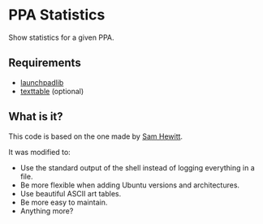 PPA Statistics
==============

Show statistics for a given PPA.

Requirements
------------

  * [launchpadlib](https://help.launchpad.net/API/launchpadlib)
  * [texttable](https://pypi.python.org/pypi/texttable/) (optional)

What is it?
-----------

This code is based on the one made by [Sam Hewitt](http://snwh.org/blog/2013-08-15-for-the-obsessive-data-hog-logging-your-launchpad-ppa).

It was modified to:

  * Use the standard output of the shell instead of logging everything in a
    file.
  * Be more flexible when adding Ubuntu versions and architectures.
  * Use beautiful ASCII art tables.
  * Be more easy to maintain.
  * Anything more?
